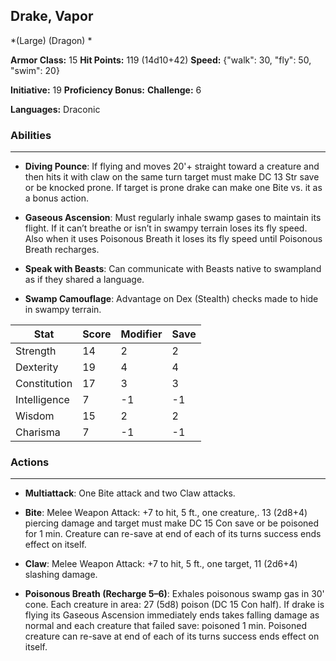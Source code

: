## Drake, Vapor
*(Large) (Dragon) *

**Armor Class:** 15
**Hit Points:** 119 (14d10+42)
**Speed:** {"walk": 30, "fly": 50, "swim": 20}

**Initiative:** 19
**Proficiency Bonus:**
**Challenge:** 6

**Languages:** Draconic

### Abilities
 --- 
- **Diving Pounce**: If flying and moves 20'+ straight toward a creature and then hits it with claw on the same turn target must make DC 13 Str save or be knocked prone. If target is prone drake can make one Bite vs. it as a bonus action.

- **Gaseous Ascension**: Must regularly inhale swamp gases to maintain its flight. If it can’t breathe or isn’t in swampy terrain loses its fly speed. Also when it uses Poisonous Breath it loses its fly speed until Poisonous Breath recharges.

- **Speak with Beasts**: Can communicate with Beasts native to swampland as if they shared a language.

- **Swamp Camouflage**: Advantage on Dex (Stealth) checks made to hide in swampy terrain.



| Stat | Score | Modifier | Save |
| ---- | ---- | ---- | ---- |
| Strength | 14 | 2 | 2 |
| Dexterity | 19 | 4 | 4 |
| Constitution | 17 | 3 | 3 |
| Intelligence | 7 | -1 | -1 |
| Wisdom | 15 | 2 | 2 |
| Charisma | 7 | -1 | -1 |

### Actions
 --- 
- **Multiattack**: One Bite attack and two Claw attacks.

- **Bite**: Melee Weapon Attack: +7 to hit, 5 ft., one creature,. 13 (2d8+4) piercing damage and target must make DC 15 Con save or be poisoned for 1 min. Creature can re-save at end of each of its turns success ends effect on itself.

- **Claw**: Melee Weapon Attack: +7 to hit, 5 ft., one target, 11 (2d6+4) slashing damage.

- **Poisonous Breath (Recharge 5–6)**: Exhales poisonous swamp gas in 30' cone. Each creature in area: 27 (5d8) poison (DC 15 Con half). If drake is flying its Gaseous Ascension immediately ends takes falling damage as normal and each creature that failed save: poisoned 1 min. Poisoned creature can re-save at end of each of its turns success ends effect on itself.

